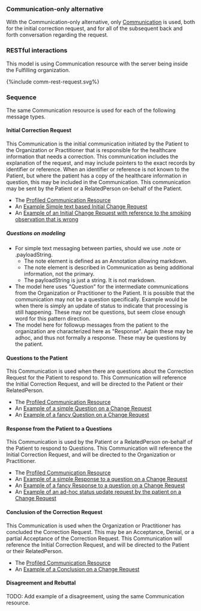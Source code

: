### Communication-only alternative

With the Communication-only alternative, only [Communication](StructureDefinition-patient-correction-communication.html) is used, both for the initial correction request, and for all of the subsequent back and forth conversation regarding the request.

### RESTful interactions

This model is using Communication resource with the server being inside the Fulfilling organization.

<div>
{%include comm-rest-request.svg%}
</div>

### Sequence 

The same Communication resource is used for each of the following message types.

#### Initial Correction Request

This Communication is the initial communication initiated by the Patient to the Organization or Practitioner that is responsible for the healthcare information that needs a correction. This communication includes the explanation of the request, and may include pointers to the exact records by identifier or reference. When an identifier or reference is not known to the Patient, but where the patient has a copy of the healthcare information in question, this may be included in the Communication. This communication may be sent by the Patient or a RelatedPerson on-behalf of the Patient.

* The [Profiled Communication Resource](StructureDefinition-patient-correction-communication.html)
* An [Example Simple text based Initial Change Request](Communication-ex-CommunicationInitial.html)
* An [Example of an Initial Change Request with reference to the smoking observation that is wrong](Communication-ex-CommunicationInitial.html)

##### Questions on modeling

* For simple text messaging between parties, should we use .note or .payloadString. 
  * The note element is defined as an Annotation allowing markdown.
  * The note element is described in Communication as being additional information, not the primary.
  * The payloadString is just a string. It is not markdown.
* The model here uses "Question" for the intermediate communications from the Organization or Practitioner to the Patient. It is possible that the communication may not be a question specifically. Example would be when there is simply an update of status to indicate that processing is still happening. These may not be questions, but seem close enough word for this pattern direction.
* The model here for followup messages from the patient to the organization are characterized here as "Response". Again these may be adhoc, and thus not formally a response. These may be questions by the patient. 

#### Questions to the Patient
This Communication is used when there are questions about the Correction Request for the Patient to respond to. This Communication will reference the Initial Correction Request, and will be directed to the Patient or their RelatedPerson.

* The [Profiled Communication Resource](StructureDefinition-patient-correction-communication.html)
* An [Example of a simple Question on a Change Request](Communication-ex-CommunicationQuestion1.html)
* An [Example of a fancy Question on a Change Request](Communication-ex-CommunicationQuestion2.html)

#### Response from the Patient to a Questions
This Communication is used by the Patient or a RelatedPerson on-behalf of the Patient to respond to Questions. This Communication will reference the Initial Correction Request, and will be directed to the Organization or Practitioner.

* The [Profiled Communication Resource](StructureDefinition-patient-correction-communication.html)
* An [Example of a simple Response to a question on a Change Request](Communication-ex-CommunicationResponse1.html)
* An [Example of a fancy Response to a question on a Change Request](Communication-ex-CommunicationResponse2.html)
* An [Example of an ad-hoc status update request by the patient on a Change Request](Communication-ex-CommunicationResponse3.html)

#### Conclusion of the Correction Request
This Communication is used when the Organization or Practitioner has concluded the Correction Request. This may be an Acceptance, Denial, or a partial Acceptance of the Correction Request. This Communication will reference the Initial Correction Request, and will be directed to the Patient or their RelatedPerson.

* The [Profiled Communication Resource](StructureDefinition-patient-correction-communication.html)
* An [Example of a Conclusion on a Change Request](Communication-ex-CommunicationConclusion.html)

#### Disagreement and Rebuttal
TODO: Add example of a disagreement, using the same Communication resource.
